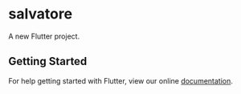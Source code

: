 # salvatore

A new Flutter project.

## Getting Started

For help getting started with Flutter, view our online
[documentation](https://flutter.io/).
